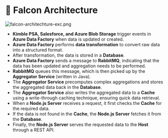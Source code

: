 # 🚀 Falcon Architecture


![falcon-architechture-exc.png](https://prod-files-secure.s3.us-west-2.amazonaws.com/2218d451-9074-449a-9e14-4ae157871206/1c5c9930-f6f6-4a85-9a15-81a64569ec14/falcon-architechture-exc.png?X-Amz-Algorithm=AWS4-HMAC-SHA256&X-Amz-Content-Sha256=UNSIGNED-PAYLOAD&X-Amz-Credential=ASIAZI2LB466SWDJFMMQ%2F20250311%2Fus-west-2%2Fs3%2Faws4_request&X-Amz-Date=20250311T005519Z&X-Amz-Expires=3600&X-Amz-Security-Token=IQoJb3JpZ2luX2VjEFEaCXVzLXdlc3QtMiJHMEUCIQCsWqQp39tX2k9%2FkOwouG1lFXzrd5fKtid0dJYWq4VGwwIgV79YoBNKCUDV0FqW1SLjyeREyCMClFpJr7X%2FlrKj84EqiAQImv%2F%2F%2F%2F%2F%2F%2F%2F%2F%2FARAAGgw2Mzc0MjMxODM4MDUiDII%2Fg4TswjVd%2BG5RPCrcA4lyR590GLMgzLETcfAD3s6td2Qt34ddGe4Kq0mqBTe1rWVAt76MkeBr8lPjX6OgwqJqcqHRmVkBdSlwJwxDKED2iRbIW%2BlTE%2Fricl%2Fydpx52hEx%2BSv%2BJ28889xlnGjWV7KkFiOCq%2BET%2FlObAXeMU1UKdWvdL8MTz5Vv4mcqSc2WFSGyhdPNHgBkUlDtE95GCJ%2FNM8MGd4BHTGcR3SZIRcwpXcNAGkqxLFkZfW0RSfuOR1P9CsaoPKrqdIkj3vC%2BnZjO4qKls0uTD9VlFYYljhmZjMLv2dA4gsxkMS6mgKKiBEhk4IyhlwoE6b82HUUcVj0LeTRoVNaXUxtJfSTZXBMTd7zXMrZkP1eetl5VY8tNY2MBEAOZO1PCWLknzs9cCjIXRTHJLi3g6yjSBPPQNrhYbovsITSe9%2FQ09MURFuJgd1pM5GkCXPAKOAI6kK1OwfifDCHtFrmMM4MdD2TUciud%2BPDbhZGdkiUNVh7OoNiPqcgOMeh9X6IBT6VxSd4hzyZ0dhvrWleWKbhxfJbQhw%2By8ulHt%2FIRODwSosszpj79dDQ89qpygYG%2Br0GKLjZmv4d3Wks0xGHGPHOTZohIgITczdHUiMEOwmDsie0SE1cFmJfn8sknK9mTiMISMLuNvr4GOqUBBPt4xASomW57zJb9LBGd6ZEUJCyxxzhx8mdpDq%2Fj9xsAvACPk7cIWbKJGmJiCcayFrwd%2FIZ2ULav4PcouPUQw4MGLgZf7j8tSYzVmRLrHSAauYn%2FJmyOzTMp2qoT%2Fo6KHUdqCfsC09ncnFnFCBEAwDeO663WdEuxQIxkLMI%2BoC1MFbSHAvEiyNJWzEedVxXyOLlqoSaKGksCnnysV0E7ek0L31nE&X-Amz-Signature=0895460b7cf169f4a770a35b25390f6e85a397958cc0dddade8253d0f0c50e3d&X-Amz-SignedHeaders=host&x-id=GetObject)

- **Kimble PSA, Salesforce, and Azure Blob Storage** trigger events in **Azure Data Factory** when data is updated or created.
- **Azure Data Factory** performs **data transformation** to convert raw data into a structured format.
- After transformation, the data is stored in a **Database**.
- **Azure Data Factory** sends a message to **RabbitMQ**, indicating that the data has been updated and aggregation needs to be performed.
- **RabbitMQ** queues this message, which is then picked up by the **Aggregator Service** (written in Java).
- The **Aggregator Service** precomputes complex aggregations and stores the aggregated data back in the **Database**.
- The **Aggregator Service** also writes the aggregated data to a **Cache** using a write-through caching technique, ensuring quick data retrieval.
- When a **Node.js Server** receives a request, it first checks the **Cache** for the required data.
- If the data is not found in the **Cache**, the **Node.js Server** fetches it from the **Database**.
- Finally, the **Node.js Server** serves the requested data to the **Host** through a REST API.
